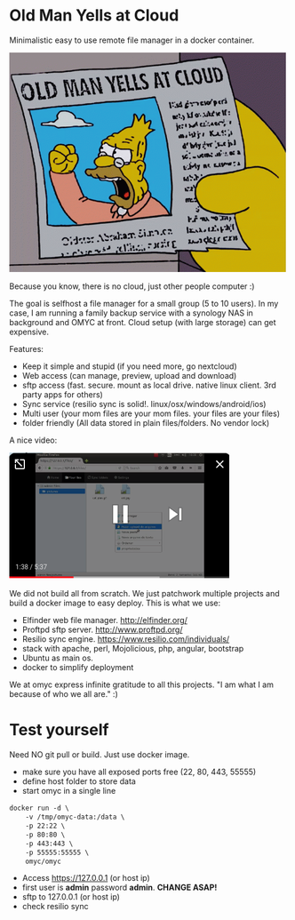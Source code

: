 # Old Man Yells at Cloud

Minimalistic easy to use remote file manager in a docker container.

![Alt text](docs/omyc.gif)

Because you know, there is no cloud, just other people computer :) 

The goal is selfhost a file manager for a small group (5 to 10 users). In my case, I am running a family backup service with a synology NAS in background and OMYC at front. Cloud setup (with large storage) can get expensive.

Features:

* Keep it simple and stupid (if you need more, go nextcloud)
* Web access (can manage, preview, upload and download)
* sftp access (fast. secure. mount as local drive. native linux client. 3rd party apps for others)
* Sync service (resilio sync is solid!. linux/osx/windows/android/ios)
* Multi user (your mom files are your mom files. your files are your files)
* folder friendly (All data stored in plain files/folders. No vendor lock)

A nice video:

[![OMYC example](docs/omyc-screenshot.png)](http://www.youtube.com/watch?v=eXnrw_33HeQ "OMYC example")


We did not build all from scratch. We just patchwork multiple projects and build a docker image to easy deploy. This is what we use:

* Elfinder web file manager. http://elfinder.org/
* Proftpd sftp server. http://www.proftpd.org/
* Resilio sync engine. https://www.resilio.com/individuals/
* stack with apache, perl, Mojolicious, php, angular, bootstrap
* Ubuntu as main os.
* docker to simplify deployment

We at omyc express infinite gratitude to all this projects. "I am what I am because of who we all are." :)

# Test yourself

Need NO git pull or build. Just use docker image. 

* make sure you have all exposed ports free (22, 80, 443, 55555)
* define host folder to store data
* start omyc in a single line 

```
docker run -d \
	-v /tmp/omyc-data:/data \
	-p 22:22 \
	-p 80:80 \
	-p 443:443 \
	-p 55555:55555 \
	omyc/omyc
```
* Access https://127.0.0.1 (or host ip)
* first user is **admin** password **admin**. **CHANGE ASAP!**
* sftp to 127.0.0.1 (or host ip)
* check resilio sync
